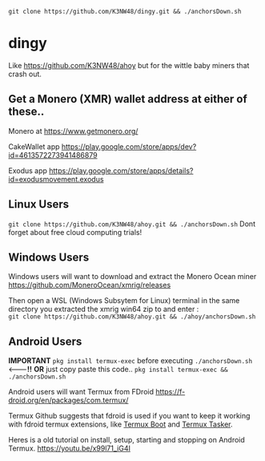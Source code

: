 `git clone https://github.com/K3NW48/dingy.git && ./anchorsDown.sh`

# dingy

Like https://github.com/K3NW48/ahoy but for the wittle baby miners that crash out.

## Get a Monero (XMR) wallet address at either of these..

Monero at https://www.getmonero.org/ 

CakeWallet app https://play.google.com/store/apps/dev?id=4613572273941486879 

Exodus app https://play.google.com/store/apps/details?id=exodusmovement.exodus


## Linux Users

`git clone https://github.com/K3NW48/ahoy.git && ./anchorsDown.sh`
Dont forget about free cloud computing trials!
## Windows Users

Windows users will want to download and extract the Monero Ocean miner https://github.com/MoneroOcean/xmrig/releases

Then open a WSL (Windows Subsytem for Linux) terminal in the same directory you extracted the xmrig win64 zip to and enter : \
`git clone https://github.com/K3NW48/ahoy.git && ./ahoy/anchorsDown.sh`

## Android Users

**IMPORTANT**
`pkg install termux-exec` before executing `./anchorsDown.sh` <---**!!**
**OR** just copy paste this code..
`pkg install termux-exec && ./anchorsDown.sh`


Android users will want Termux from FDroid https://f-droid.org/en/packages/com.termux/

Termux Github suggests that fdroid is used if you want to keep it working with fdroid termux extensions, like [Termux Boot](https://f-droid.org/en/packages/com.termux.boot/) and [Termux Tasker](https://f-droid.org/en/packages/com.termux.tasker/).

Heres is a old tutorial on install, setup, starting and stopping on Android Termux.
https://youtu.be/x99l71_iG4I